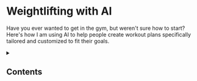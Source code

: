 # Weightlifting with AI  
Have you ever wanted to get in the gym, but weren't sure how to start? Here's how I am using AI to help people create workout plans specifically tailored and customized to fit their goals.

<details>
<summary><h2>Contents</h2></summary>

- [The Basics](The-Basics.md)  
- [Collegiate Shotgun Shooter](Collegiate-Shotgun-Shooter.md)  
- [Collegiate Cross Country Runner](Collegiate-Cross-Country-Runner.md)  
- [Carpenter](Carpenter.md)  
- [Middle School Athlete](Middle-School-Athlete.md)  
- [Restaurant Area Manager](Restaurant-Area-Manager.md)  

</details>
